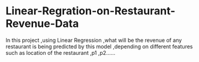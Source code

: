 # Linear-Regration-on-Restaurant-Revenue-Data
In this project ,using Linear Regression  ,what will be the revenue of any restaurant is being predicted by this model ,depending on different features such as location of the restaurant ,p1 ,p2......
